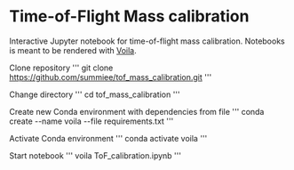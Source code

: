 # Time-of-Flight Mass calibration

Interactive Jupyter notebook for time-of-flight mass calibration. Notebooks is meant to be rendered with [Voila](https://github.com/voila-dashboards/voila).

Clone repository
'''
git clone https://github.com/summiee/tof_mass_calibration.git
'''

Change directory
'''
cd tof_mass_calibration
'''

Create new Conda environment with dependencies from file
'''
conda create --name voila --file requirements.txt
'''

Activate Conda environment
'''
conda activate voila
'''

Start notebook
'''
voila ToF_calibration.ipynb
'''

